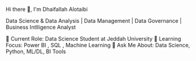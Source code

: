 Hi there 👋, I'm Dhaifallah Alotaibi

Data Science & Data Analysis | Data Management | Data Governance | Business Intlligence Analyst


🔭 Current Role: Data Science Student at Jeddah University
🌱 Learning Focus: Power BI , SQL , Machine Learning
💬 Ask Me About: Data Science, Python, ML/DL, BI Tools
